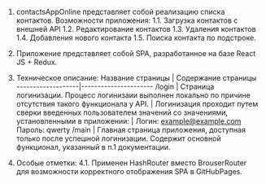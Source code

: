 1. contactsAppOnline представляет собой реализацию списка контактов.
Возможности приложения:
1.1. Загрузка контактов с внешней API 
1.2. Редактирование контактов
1.3. Удаления контактов
1.4. Добавления нового контакта
1.5. Поиска контакта по подстроке.

2. Приложение представляет собой SPA, разработанное на базе React JS + Redux.

3. Техническое описание:
Название страницы  | Содержание страницы
-------------------|----------------------
/login             | Страница логинизации. Процесс логинизаии выполнен локально по причине отсутствия такого функционала у API. 
                   | Логинизация проходит путем сверки введенных пользователем значений со значениями, установленными в приложении:
                   | Логин: example@example.com Пароль: qwerty
/main              | Главная страница приложения, доступная только после успешной логинизации. Содержит основной функционал, указанный в п.1 документации.

4. Особые отметки:
4.1. Применен HashRouter вместо BrouserRouter для возможности корректного отображения SPA в GitHubPages.
